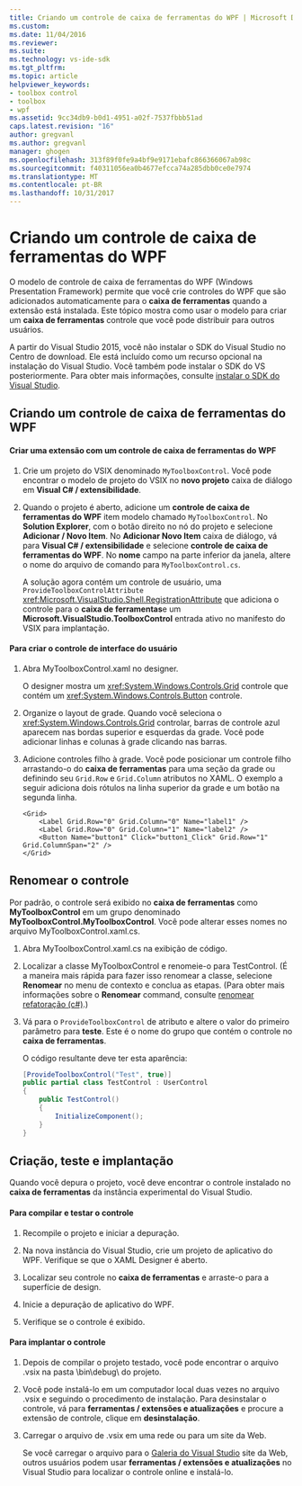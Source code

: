 ```yaml
---
title: Criando um controle de caixa de ferramentas do WPF | Microsoft Docs
ms.custom: 
ms.date: 11/04/2016
ms.reviewer: 
ms.suite: 
ms.technology: vs-ide-sdk
ms.tgt_pltfrm: 
ms.topic: article
helpviewer_keywords:
- toolbox control
- toolbox
- wpf
ms.assetid: 9cc34db9-b0d1-4951-a02f-7537fbbb51ad
caps.latest.revision: "16"
author: gregvanl
ms.author: gregvanl
manager: ghogen
ms.openlocfilehash: 313f89f0fe9a4bf9e9171ebafc866366067ab98c
ms.sourcegitcommit: f40311056ea0b4677efcca74a285dbb0ce0e7974
ms.translationtype: MT
ms.contentlocale: pt-BR
ms.lasthandoff: 10/31/2017
---
```

# <a name="creating-a-wpf-toolbox-control"></a>Criando um controle de caixa de ferramentas do WPF
O modelo de controle de caixa de ferramentas do WPF (Windows Presentation Framework) permite que você crie controles do WPF que são adicionados automaticamente para o **caixa de ferramentas** quando a extensão está instalada. Este tópico mostra como usar o modelo para criar um **caixa de ferramentas** controle que você pode distribuir para outros usuários.  
  
 A partir do Visual Studio 2015, você não instalar o SDK do Visual Studio no Centro de download. Ele está incluído como um recurso opcional na instalação do Visual Studio. Você também pode instalar o SDK do VS posteriormente. Para obter mais informações, consulte [instalar o SDK do Visual Studio](../extensibility/installing-the-visual-studio-sdk.md).  
  
## <a name="creating-a-wpf-toolbox-control"></a>Criando um controle de caixa de ferramentas do WPF  
  
#### <a name="create-an-extension-with-a-wpf-toolbox-control"></a>Criar uma extensão com um controle de caixa de ferramentas do WPF  
  
1.  Crie um projeto do VSIX denominado `MyToolboxControl`. Você pode encontrar o modelo de projeto do VSIX no **novo projeto** caixa de diálogo em **Visual C# / extensibilidade**.  
  
2.  Quando o projeto é aberto, adicione um **controle de caixa de ferramentas do WPF** item modelo chamado `MyToolboxControl`. No **Solution Explorer**, com o botão direito no nó do projeto e selecione **Adicionar / Novo Item**. No **Adicionar Novo Item** caixa de diálogo, vá para **Visual C# / extensibilidade** e selecione **controle de caixa de ferramentas do WPF**. No **nome** campo na parte inferior da janela, altere o nome do arquivo de comando para `MyToolboxControl.cs`.  
  
     A solução agora contém um controle de usuário, uma `ProvideToolboxControlAttribute` <xref:Microsoft.VisualStudio.Shell.RegistrationAttribute> que adiciona o controle para o **caixa de ferramentas**e um **Microsoft.VisualStudio.ToolboxControl** entrada ativo no manifesto do VSIX para  implantação.  
  
#### <a name="to-create-the-control-ui"></a>Para criar o controle de interface do usuário  
  
1.  Abra MyToolboxControl.xaml no designer.  
  
     O designer mostra um <xref:System.Windows.Controls.Grid> controle que contém um <xref:System.Windows.Controls.Button> controle.  
  
2.  Organize o layout de grade. Quando você seleciona o <xref:System.Windows.Controls.Grid> controlar, barras de controle azul aparecem nas bordas superior e esquerdas da grade. Você pode adicionar linhas e colunas à grade clicando nas barras.  
  
3.  Adicione controles filho à grade. Você pode posicionar um controle filho arrastando-o do **caixa de ferramentas** para uma seção da grade ou definindo seu `Grid.Row` e `Grid.Column` atributos no XAML. O exemplo a seguir adiciona dois rótulos na linha superior da grade e um botão na segunda linha.  
  
    ```xaml  
    <Grid>  
        <Label Grid.Row="0" Grid.Column="0" Name="label1" />  
        <Label Grid.Row="0" Grid.Column="1" Name="label2" />  
        <Button Name="button1" Click="button1_Click" Grid.Row="1" Grid.ColumnSpan="2" />  
    </Grid>  
    ```  
  
## <a name="renaming-the-control"></a>Renomear o controle  
 Por padrão, o controle será exibido no **caixa de ferramentas** como **MyToolboxControl** em um grupo denominado **MyToolboxControl.MyToolboxControl**. Você pode alterar esses nomes no arquivo MyToolboxControl.xaml.cs.  
  
1.  Abra MyToolboxControl.xaml.cs na exibição de código.  
  
2.  Localizar a classe MyToolboxControl e renomeie-o para TestControl. (É a maneira mais rápida para fazer isso renomear a classe, selecione **Renomear** no menu de contexto e conclua as etapas. (Para obter mais informações sobre o **Renomear** command, consulte [renomear refatoração (c#)](../csharp-ide/rename-refactoring-csharp.md).)  
  
3.  Vá para o `ProvideToolboxControl` de atributo e altere o valor do primeiro parâmetro para **teste**. Este é o nome do grupo que contém o controle no **caixa de ferramentas**.  
  
     O código resultante deve ter esta aparência:  
  
    ```csharp  
    [ProvideToolboxControl("Test", true)]  
    public partial class TestControl : UserControl  
    {  
        public TestControl()  
        {  
            InitializeComponent();  
        }  
    }  
    ```  
  
## <a name="building-testing-and-deployment"></a>Criação, teste e implantação  
 Quando você depura o projeto, você deve encontrar o controle instalado no **caixa de ferramentas** da instância experimental do Visual Studio.  
  
#### <a name="to-build-and-test-the-control"></a>Para compilar e testar o controle  
  
1.  Recompile o projeto e iniciar a depuração.  
  
2.  Na nova instância do Visual Studio, crie um projeto de aplicativo do WPF. Verifique se que o XAML Designer é aberto.  
  
3.  Localizar seu controle no **caixa de ferramentas** e arraste-o para a superfície de design.  
  
4.  Inicie a depuração de aplicativo do WPF.  
  
5.  Verifique se o controle é exibido.  
  
#### <a name="to-deploy-the-control"></a>Para implantar o controle  
  
1.  Depois de compilar o projeto testado, você pode encontrar o arquivo .vsix na pasta \bin\debug\ do projeto.  
  
2.  Você pode instalá-lo em um computador local duas vezes no arquivo .vsix e seguindo o procedimento de instalação. Para desinstalar o controle, vá para **ferramentas / extensões e atualizações** e procure a extensão de controle, clique em **desinstalação**.  
  
3.  Carregar o arquivo de .vsix em uma rede ou para um site da Web.  
  
     Se você carregar o arquivo para o [Galeria do Visual Studio](http://go.microsoft.com/fwlink/?LinkID=123847) site da Web, outros usuários podem usar **ferramentas / extensões e atualizações** no Visual Studio para localizar o controle online e instalá-lo.